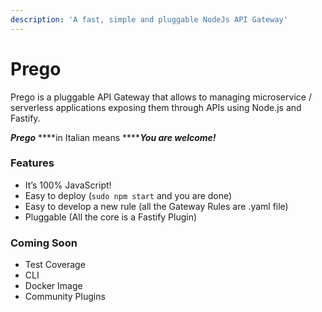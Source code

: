 ```yaml
---
description: 'A fast, simple and pluggable NodeJs API Gateway'
---
```


# Prego

Prego is a pluggable API Gateway that allows to managing microservice / serverless applications exposing them through APIs using Node.js and Fastify.

_**Prego**_ ****in Italian means ****_**You are welcome!**_

### Features

* It’s 100% JavaScript!
* Easy to deploy \(`sudo npm start` and you are done\)
* Easy to develop a new rule \(all the Gateway Rules are .yaml file\)
* Pluggable \(All the core is a Fastify Plugin\)

### Coming Soon <a id="coming-soon"></a>

* Test Coverage
* CLI
* Docker Image
* Community Plugins





